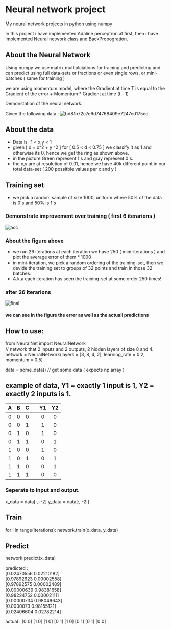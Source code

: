 # Neural network project
My neural network projects in python using numpy


In this project i have implemented Adaline perceptron at first,
then i have implemented Neural network class and BackPropogration.

## About the Neural Network
Using numpy we use matrix multiplciations for training and predicting and can predict using full data-sets or fractions
or even single rows, or mini-batches ( same for training )

we are using momentum model, where the Gradient at time T is equal to the Gradient of the error + Momentum * Gradient at time (t - 1)

Demonstation of the neural network.

Given the following data : 
![bd81b72c7e6d74768409e7247ed175ed](https://user-images.githubusercontent.com/48411662/116869007-870e8380-ac18-11eb-857d-732de4e04b39.png)

## About the data
* Data is -1 < x,y < 1
* given [ d = x^2 + y ^2 ] for [ 0.5 < d < 0.75 ] we classify it as 1 and otherwise its 0, hence we get the ring as shown above.
* in the picture Green represent 1's and gray represent 0's.
* the x,y are at resulution of 0.01, hence we have 40k different point in our total data-set ( 200 possitble values per x and y )

## Training set
* we pick a random sample of size 1000, uniform where 50% of the data is 0's and 50% is 1's

### Demonstrate improvement over training ( first 6 iterarions )
![acc](https://user-images.githubusercontent.com/48411662/116870922-18332980-ac1c-11eb-897d-74865513bf13.png)

### About the figure above
* we run 26 iterations at each iteration we have 250 ( mini-iterations ) and plot the average error of them * 1000
* in mini-iteration, we pick a random ordering of the training-set, then we devide the training set to groups of 32 points and train in those 32 batches.
* A.k.a each iteration has seen the training-set at some order 250 times!

### after 26 iterarions
![final](https://user-images.githubusercontent.com/48411662/116883349-3144d600-ac2e-11eb-88e3-933a3cac5b16.png)
#### we can see in the figure the error as well as the actuall predictions


## How to use:
from NeuralNet import NeuralNetwork <br>
// network that 2 inputs and 2 outputs, 2 hidden layers of size 8 and 4. <br>
network = NeuralNetwork(layers = [3, 8, 4, 2], learning_rate = 0.2, momentum = 0.5) <br>

data = some_data() // get some data ( expects np.array )<br>
## example of data, Y1 = exactly 1 input is 1, Y2 = exactly 2 inputs is 1.
| A | B | C | | Y1 | Y2 |
|:---:|:---:|:---:|:---:|:---:|:---:|
| 0 | 0 | 0 || 0 | 0 |
| 0 | 0 | 1 || 1 | 0 |
| 0 | 1 | 0 || 1 | 0 |
| 0 | 1 | 1 || 0 | 1 |
| 1 | 0 | 0 || 1 | 0 |
| 1 | 0 | 1 || 0 | 1 |
| 1 | 1 | 0 || 0 | 1 |
| 1 | 1 | 1 || 0 | 0 |

### Seperate to input and output.
x_data = data[:, :-2]
y_data = data[:, -2:]

## Train
for i in range(iterations):
  network.train(x_data, y_data)
  
## Predict
network.predict(x_data)

predicted : <br>
 [0.02470556 0.02210182] <br>
 [0.97892623 0.00002558] <br>
 [0.97892575 0.00002489] <br> 
 [0.00000639 0.98381658] <br>
 [0.98224752 0.00002111] <br>
 [0.00000734 0.98049643] <br>
 [0.0000073  0.98155121] <br>
 [0.02406604 0.02782214] <br>
 
 actual :
 [0 0]
 [1 0]
 [1 0]
 [0 1]
 [1 0]
 [0 1]
 [0 1]
 [0 0]


